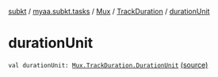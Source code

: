 [subkt](../../../index.md) / [myaa.subkt.tasks](../../index.md) / [Mux](../index.md) / [TrackDuration](index.md) / [durationUnit](./duration-unit.md)

# durationUnit

`val durationUnit: `[`Mux.TrackDuration.DurationUnit`](-duration-unit/index.md) [(source)](https://github.com/Myaamori/SubKt/blob/0.1.11/src/main/kotlin/myaa/subkt/tasks/muxtask.kt#L139)